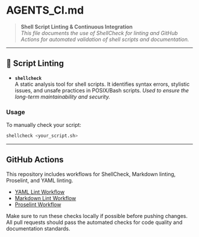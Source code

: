 # AGENTS_CI.md

> **Shell Script Linting & Continuous Integration**  
> _This file documents the use of ShellCheck for linting and GitHub Actions for
automated validation of shell scripts and documentation._

---

## 🧪 Script Linting

- **`shellcheck`**  
  A static analysis tool for shell scripts. It identifies syntax errors,
  stylistic issues, and unsafe practices in POSIX/Bash scripts.
  _Used to ensure the long-term maintainability and security._

### Usage

To manually check your script:

```bash
shellcheck <your_script.sh>
```

---

## GitHub Actions

This repository includes workflows for ShellCheck, Markdown linting, Proselint,
and YAML linting.

- [YAML Lint Workflow](.github/workflows/yamllint.yml)
- [Markdown Lint Workflow](.github/workflows/markdownlint.yml)
- [Proselint Workflow](.github/workflows/proselint.yml)

Make sure to run these checks locally if possible before pushing changes. All pull requests should pass the automated checks for code quality and documentation standards.
